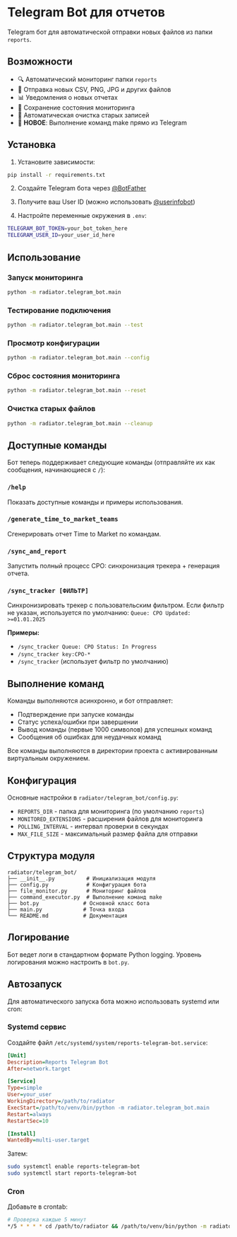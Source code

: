 # Telegram Bot для отчетов

Telegram бот для автоматической отправки новых файлов из папки `reports`.

## Возможности

- 🔍 Автоматический мониторинг папки `reports`
- 📁 Отправка новых CSV, PNG, JPG и других файлов
- 📊 Уведомления о новых отчетах
- 💾 Сохранение состояния мониторинга
- 🧹 Автоматическая очистка старых записей
- 🤖 **НОВОЕ**: Выполнение команд make прямо из Telegram

## Установка

1. Установите зависимости:
```bash
pip install -r requirements.txt
```

2. Создайте Telegram бота через [@BotFather](https://t.me/BotFather)

3. Получите ваш User ID (можно использовать [@userinfobot](https://t.me/userinfobot))

4. Настройте переменные окружения в `.env`:
```bash
TELEGRAM_BOT_TOKEN=your_bot_token_here
TELEGRAM_USER_ID=your_user_id_here
```

## Использование

### Запуск мониторинга
```bash
python -m radiator.telegram_bot.main
```

### Тестирование подключения
```bash
python -m radiator.telegram_bot.main --test
```

### Просмотр конфигурации
```bash
python -m radiator.telegram_bot.main --config
```

### Сброс состояния мониторинга
```bash
python -m radiator.telegram_bot.main --reset
```

### Очистка старых файлов
```bash
python -m radiator.telegram_bot.main --cleanup
```

## Доступные команды

Бот теперь поддерживает следующие команды (отправляйте их как сообщения, начинающиеся с `/`):

### `/help`
Показать доступные команды и примеры использования.

### `/generate_time_to_market_teams`
Сгенерировать отчет Time to Market по командам.

### `/sync_and_report`
Запустить полный процесс CPO: синхронизация трекера + генерация отчета.

### `/sync_tracker [ФИЛЬТР]`
Синхронизировать трекер с пользовательским фильтром. Если фильтр не указан, используется по умолчанию: `Queue: CPO Updated: >=01.01.2025`

**Примеры:**
- `/sync_tracker Queue: CPO Status: In Progress`
- `/sync_tracker key:CPO-*`
- `/sync_tracker` (использует фильтр по умолчанию)

## Выполнение команд

Команды выполняются асинхронно, и бот отправляет:
- Подтверждение при запуске команды
- Статус успеха/ошибки при завершении
- Вывод команды (первые 1000 символов) для успешных команд
- Сообщения об ошибках для неудачных команд

Все команды выполняются в директории проекта с активированным виртуальным окружением.

## Конфигурация

Основные настройки в `radiator/telegram_bot/config.py`:

- `REPORTS_DIR` - папка для мониторинга (по умолчанию `reports`)
- `MONITORED_EXTENSIONS` - расширения файлов для мониторинга
- `POLLING_INTERVAL` - интервал проверки в секундах
- `MAX_FILE_SIZE` - максимальный размер файла для отправки

## Структура модуля

```
radiator/telegram_bot/
├── __init__.py          # Инициализация модуля
├── config.py            # Конфигурация бота
├── file_monitor.py      # Мониторинг файлов
├── command_executor.py  # Выполнение команд make
├── bot.py              # Основной класс бота
├── main.py             # Точка входа
└── README.md           # Документация
```

## Логирование

Бот ведет логи в стандартном формате Python logging. Уровень логирования можно настроить в `bot.py`.

## Автозапуск

Для автоматического запуска бота можно использовать systemd или cron:

### Systemd сервис
Создайте файл `/etc/systemd/system/reports-telegram-bot.service`:
```ini
[Unit]
Description=Reports Telegram Bot
After=network.target

[Service]
Type=simple
User=your_user
WorkingDirectory=/path/to/radiator
ExecStart=/path/to/venv/bin/python -m radiator.telegram_bot.main
Restart=always
RestartSec=10

[Install]
WantedBy=multi-user.target
```

Затем:
```bash
sudo systemctl enable reports-telegram-bot
sudo systemctl start reports-telegram-bot
```

### Cron
Добавьте в crontab:
```bash
# Проверка каждые 5 минут
*/5 * * * * cd /path/to/radiator && /path/to/venv/bin/python -m radiator.telegram_bot.main
```
